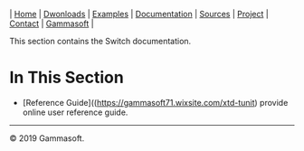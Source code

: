 | [Home](home.md) | [Dwonloads](downloads.md) | [Examples](examples.md) | [Documentation](documentation.md) | [Sources](https://github.com/gammasoft71/xtd.tunit) | [Project](https://sourceforge.net/projects/tunitpro/) | [Contact](contact.md) | [Gammasoft](https://gammasoft71.wixsite.com/gammasoft) |

This section contains the Switch documentation. ​

# In This Section

* [Reference Guide]((https://gammasoft71.wixsite.com/xtd-tunit) provide online user reference guide.

______________________________________________________________________________________________

© 2019 Gammasoft.
